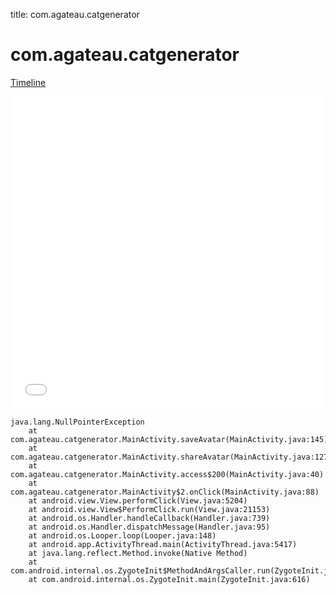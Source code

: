 title: com.agateau.catgenerator

# com.agateau.catgenerator

[Timeline](./vis-timeline.html)

<iframe src="./vis-timeline.html" width="100%" height="500px" style="border:none;"></iframe>

```
java.lang.NullPointerException
	at com.agateau.catgenerator.MainActivity.saveAvatar(MainActivity.java:145)
	at com.agateau.catgenerator.MainActivity.shareAvatar(MainActivity.java:127)
	at com.agateau.catgenerator.MainActivity.access$200(MainActivity.java:40)
	at com.agateau.catgenerator.MainActivity$2.onClick(MainActivity.java:88)
	at android.view.View.performClick(View.java:5204)
	at android.view.View$PerformClick.run(View.java:21153)
	at android.os.Handler.handleCallback(Handler.java:739)
	at android.os.Handler.dispatchMessage(Handler.java:95)
	at android.os.Looper.loop(Looper.java:148)
	at android.app.ActivityThread.main(ActivityThread.java:5417)
	at java.lang.reflect.Method.invoke(Native Method)
	at com.android.internal.os.ZygoteInit$MethodAndArgsCaller.run(ZygoteInit.java:726)
	at com.android.internal.os.ZygoteInit.main(ZygoteInit.java:616)

```




